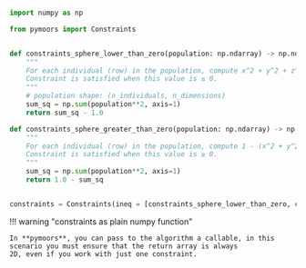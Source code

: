 ```python

import numpy as np

from pymoors import Constraints


def constraints_sphere_lower_than_zero(population: np.ndarray) -> np.ndarray:
    """
    For each individual (row) in the population, compute x^2 + y^2 + z^2 - 1.
    Constraint is satisfied when this value is ≤ 0.
    """
    # population shape: (n_individuals, n_dimensions)
    sum_sq = np.sum(population**2, axis=1)
    return sum_sq - 1.0

def constraints_sphere_greater_than_zero(population: np.ndarray) -> np.ndarray:
    """
    For each individual (row) in the population, compute 1 - (x^2 + y^2 + z^2).
    Constraint is satisfied when this value is ≥ 0.
    """
    sum_sq = np.sum(population**2, axis=1)
    return 1.0 - sum_sq


constraints = Constraints(ineq = [constraints_sphere_lower_than_zero, constraints_sphere_greater_than_zero])

```

!!! warning "constraints as plain numpy function"

    In **pymoors**, you can pass to the algorithm a callable, in this scenario you must ensure that the return array is always
    2D, even if you work with just one constraint.
